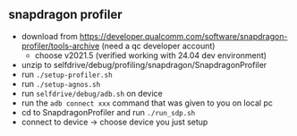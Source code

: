 snapdragon profiler
--------


* download from https://developer.qualcomm.com/software/snapdragon-profiler/tools-archive (need a qc developer account)
  * choose v2021.5 (verified working with 24.04 dev environment)
* unzip to selfdrive/debug/profiling/snapdragon/SnapdragonProfiler
* run ```./setup-profiler.sh```
* run ```./setup-agnos.sh```
* run ```selfdrive/debug/adb.sh``` on device
* run the ```adb connect xxx``` command that was given to you on local pc
* cd to SnapdragonProfiler and run ```./run_sdp.sh```
* connect to device -> choose device you just setup
